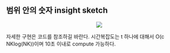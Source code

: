 ## 범위 안의 숫자 insight sketch

<p align="center">
  <img src="https://user-images.githubusercontent.com/39179946/177061724-e43ebbc8-3b1b-4567-b634-145d33260dc3.PNG"/>
</p>

자세한 구현은 코드를 참조하길 바란다. 시간복잡도는 t 하나에 대해서 O(c NKlog(NK))이며 10초 이내로 compute 가능하다.

